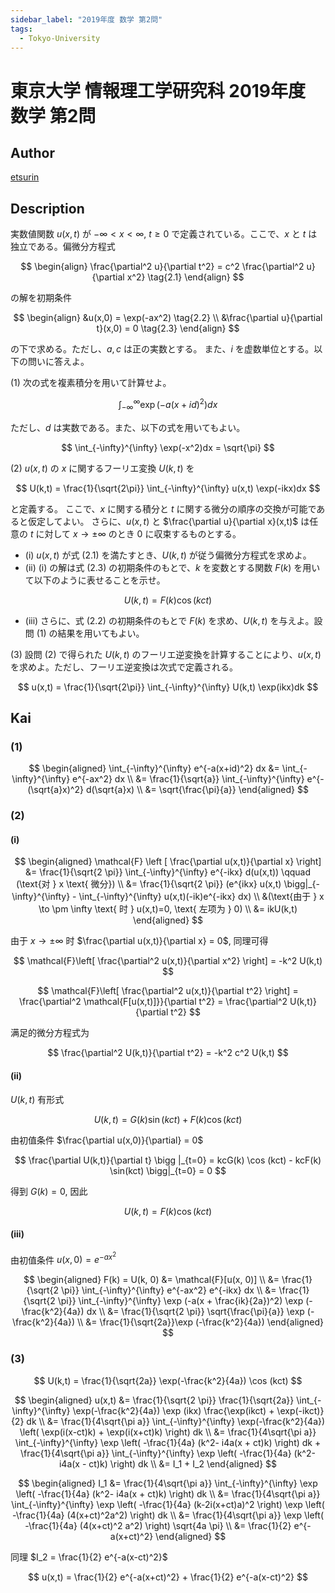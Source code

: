 ```yaml
---
sidebar_label: "2019年度 数学 第2問"
tags:
  - Tokyo-University
---
```

# 東京大学 情報理工学研究科 2019年度 数学 第2問

## **Author**
[etsurin](https://zhuanlan.zhihu.com/p/561992447)

## **Description**
実数値関数 $u(x,t)$ が $-\infty < x < \infty$, $t \geq 0$ で定義されている。ここで、$x$ と $t$ は独立である。偏微分方程式

$$
\begin{align}
\frac{\partial^2 u}{\partial t^2} = c^2 \frac{\partial^2 u}{\partial x^2} \tag{2.1}
\end{align}
$$

の解を初期条件

$$
\begin{align}
&u(x,0) = \exp(-ax^2) \tag{2.2} \\
&\frac{\partial u}{\partial t}(x,0) = 0 \tag{2.3}
\end{align}
$$

の下で求める。ただし、$a, c$ は正の実数とする。
また、$i$ を虚数単位とする。以下の問いに答えよ。

(1) 次の式を複素積分を用いて計算せよ。

$$
\int_{-\infty}^{\infty} \exp\left( -a(x + id)^2 \right) dx
$$

ただし、$d$ は実数である。また、以下の式を用いてもよい。

$$
\int_{-\infty}^{\infty} \exp(-x^2)dx = \sqrt{\pi}
$$

(2) $u(x,t)$ の $x$ に関するフーリエ変換 $U(k,t)$ を

$$
U(k,t) = \frac{1}{\sqrt{2\pi}} \int_{-\infty}^{\infty} u(x,t) \exp(-ikx)dx
$$

と定義する。
ここで、$x$ に関する積分と $t$ に関する微分の順序の交換が可能であると仮定してよい。
さらに、$u(x,t)$ と $\frac{\partial u}{\partial x}(x,t)$ は任意の $t$ に対して $x \to \pm \infty$ のとき $0$ に収束するものとする。

- (i) $u(x,t)$ が式 (2.1) を満たすとき、$U(k,t)$ が従う偏微分方程式を求めよ。
- (ii) (i) の解は式 (2.3) の初期条件のもとで、$k$ を変数とする関数 $F(k)$ を用いて以下のように表せることを示せ。

$$
U(k,t) = F(k) \cos(kct)
$$

- (iii) さらに、式 (2.2) の初期条件のもとで $F(k)$ を求め、$U(k,t)$ を与えよ。設問 (1) の結果を用いてもよい。

(3) 設問 (2) で得られた $U(k,t)$ のフーリエ逆変換を計算することにより、$u(x,t)$ を求めよ。ただし、フーリエ逆変換は次式で定義される。

$$
u(x,t) = \frac{1}{\sqrt{2\pi}} \int_{-\infty}^{\infty} U(k,t) \exp(ikx)dk
$$


## **Kai**
### (1)

$$
\begin{aligned}
\int_{-\infty}^{\infty} e^{-a(x+id)^2} dx &= \int_{-\infty}^{\infty} e^{-ax^2} dx \\
&= \frac{1}{\sqrt{a}} \int_{-\infty}^{\infty} e^{-(\sqrt{a}x)^2} d(\sqrt{a}x) \\
&= \sqrt{\frac{\pi}{a}}
\end{aligned}
$$

### (2)
#### (i)

$$
\begin{aligned}
\mathcal{F} \left [ \frac{\partial u(x,t)}{\partial x} \right] &= \frac{1}{\sqrt{2 \pi}} \int_{-\infty}^{\infty} e^{-ikx} d(u(x,t)) \qquad (\text{对 } x \text{ 微分}) \\
&= \frac{1}{\sqrt{2 \pi}} (e^{ikx} u(x,t) \bigg|_{-\infty}^{\infty} - \int_{-\infty}^{\infty} u(x,t)(-ik)e^{-ikx} dx) \\
&(\text{由于 } x \to \pm \infty \text{ 时 } u(x,t)=0, \text{ 左项为 } 0) \\
&= ikU(k,t)
\end{aligned}
$$

由于 $x \to \pm \infty$ 时 $\frac{\partial u(x,t)}{\partial x} = 0$, 同理可得

$$
\mathcal{F}\left[ \frac{\partial^2 u(x,t)}{\partial x^2} \right] = -k^2 U(k,t)
$$

$$
\mathcal{F}\left[ \frac{\partial^2 u(x,t)}{\partial t^2} \right] = \frac{\partial^2 \mathcal{F[u(x,t)]}}{\partial t^2} = \frac{\partial^2 U(k,t)}{\partial t^2}
$$

满足的微分方程式为

$$
\frac{\partial^2 U(k,t)}{\partial t^2} = -k^2 c^2 U(k,t)
$$

#### (ii)
$U(k,t)$ 有形式

$$
U(k,t) = G(k) \sin (kct) + F(k) \cos (kct)
$$

由初值条件 $\frac{\partial u(x,0)}{\partial} = 0$

$$
\frac{\partial U(k,t)}{\partial t} \bigg |_{t=0} = kcG(k) \cos (kct) - kcF(k) \sin(kct) \bigg|_{t=0} = 0
$$

得到 $G(k) = 0$, 因此

$$
U(k,t) = F(k) \cos(kct)
$$

#### (iii)
由初值条件 $u(x,0) = e^{-ax^2}$

$$
\begin{aligned}
F(k) = U(k, 0) &= \mathcal{F}[u(x, 0)] \\
&= \frac{1}{\sqrt{2 \pi}} \int_{-\infty}^{\infty} e^{-ax^2} e^{-ikx} dx \\
&= \frac{1}{\sqrt{2 \pi}} \int_{-\infty}^{\infty} \exp (-a(x + \frac{ik}{2a})^2) \exp (-\frac{k^2}{4a}) dx \\
&= \frac{1}{\sqrt{2 \pi}} \sqrt{\frac{\pi}{a}} \exp (-\frac{k^2}{4a}) \\
&= \frac{1}{\sqrt{2a}}\exp (-\frac{k^2}{4a})
\end{aligned}
$$

### (3)

$$
U(k,t) = \frac{1}{\sqrt{2a}} \exp(-\frac{k^2}{4a}) \cos (kct)
$$

$$
\begin{aligned}
u(x,t) &= \frac{1}{\sqrt{2 \pi}} \frac{1}{\sqrt{2a}} \int_{-\infty}^{\infty} \exp(-\frac{k^2}{4a}) \exp (ikx) \frac{\exp(ikct) + \exp(-ikct)}{2} dk \\
&= \frac{1}{4\sqrt{\pi a}} \int_{-\infty}^{\infty} \exp(-\frac{k^2}{4a}) \left( \exp(i(x-ct)k) + \exp(i(x+ct)k) \right) dk \\
&= \frac{1}{4\sqrt{\pi a}} \int_{-\infty}^{\infty} \exp \left( -\frac{1}{4a} (k^2- i4a(x + ct)k) \right) dk + \frac{1}{4\sqrt{\pi a}} \int_{-\infty}^{\infty} \exp \left( -\frac{1}{4a} (k^2- i4a(x - ct)k) \right) dk \\
&= I_1 + I_2
\end{aligned}
$$

$$
\begin{aligned}
I_1 &= \frac{1}{4\sqrt{\pi a}} \int_{-\infty}^{\infty} \exp \left( -\frac{1}{4a} (k^2- i4a(x + ct)k) \right) dk \\
&= \frac{1}{4\sqrt{\pi a}} \int_{-\infty}^{\infty} \exp \left( -\frac{1}{4a} (k-2i(x+ct)a)^2 \right) \exp \left( -\frac{1}{4a} (4(x+ct)^2a^2) \right) dk \\
&= \frac{1}{4\sqrt{\pi a}} \exp \left( -\frac{1}{4a} (4(x+ct)^2 a^2) \right) \sqrt{4a \pi} \\
&= \frac{1}{2} e^{-a(x+ct)^2}
\end{aligned}
$$

同理 $I_2 = \frac{1}{2} e^{-a(x-ct)^2}$

$$
u(x,t) = \frac{1}{2} e^{-a(x+ct)^2} + \frac{1}{2} e^{-a(x-ct)^2}
$$